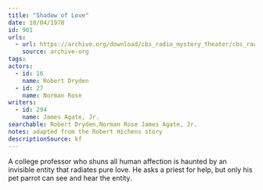 ```yaml
---
title: "Shadow of Love"
date: 10/04/1978
id: 901
urls: 
  - url: https://archive.org/download/cbs_radio_mystery_theater/cbs_radio_mystery_theater-0901-0950.zip/cbs_radio_mystery_theater-0901-0950%2Fcbsrmt_0901_shadow_of_love.mp3
    source: archive-org
tags: 
actors:  
  - id: 16
    name: Robert Dryden  
  - id: 27
    name: Norman Rose
writers:  
  - id: 294
    name: James Agate, Jr.
searchable: Robert Dryden,Norman Rose James Agate, Jr.
notes: adapted from the Robert Hichens story
descriptionSource: kf
---
```

A college professor who shuns all human affection is haunted by an invisible entity that radiates pure love. He asks a priest for help, but only his pet parrot can see and hear the entity.